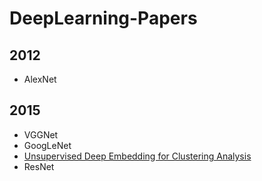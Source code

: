 # DeepLearning-Papers
## 2012
- AlexNet
## 2015
- VGGNet
- GoogLeNet
- [Unsupervised Deep Embedding for Clustering Analysis](https://github.com/dglim212/DeepLearning-Papers/blob/main/DEC)
- ResNet

